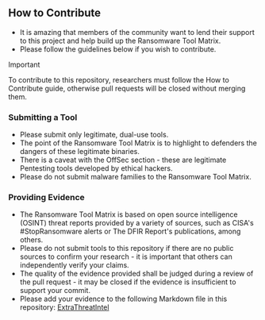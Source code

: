 ## How to Contribute
- It is amazing that members of the community want to lend their support to this project and help build up the Ransomware Tool Matrix.
- Please follow the guidelines below if you wish to contribute.

> [!IMPORTANT]
> To contribute to this repository, researchers must follow the How to Contribute guide, otherwise pull requests will be closed without merging them.

### Submitting a Tool
- Please submit only legitimate, dual-use tools.
- The point of the Ransomware Tool Matrix is to highlight to defenders the dangers of these legitimate binaries.
- There is a caveat with the OffSec section - these are legitimate Pentesting tools developed by ethical hackers.
- Please do not submit malware families to the Ransomware Tool Matrix.

### Providing Evidence
- The Ransomware Tool Matrix is based on open source intelligence (OSINT) threat reports provided by a variety of sources, such as CISA's #StopRansomware alerts or The DFIR Report's publications, among others.
- Please do not submit tools to this repository if there are no public sources to confirm your research - it is important that others can independently verify your claims.
- The quality of the evidence provided shall be judged during a review of the pull request - it may be closed if the evidence is insufficient to support your commit.
- Please add your evidence to the following Markdown file in this repository: [ExtraThreatIntel](https://github.com/BushidoUK/Ransomware-Tool-Matrix/blob/main/ThreatIntel/ExtraThreatIntel.md)
